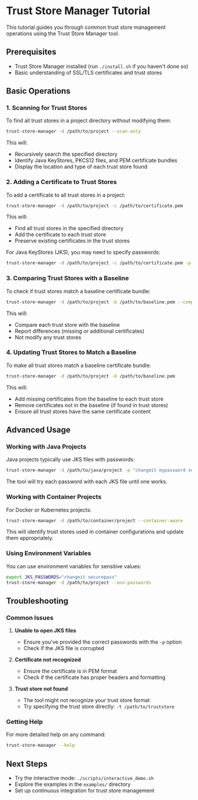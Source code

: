 # Trust Store Manager Tutorial

This tutorial guides you through common trust store management operations using the Trust Store Manager tool.

## Prerequisites

- Trust Store Manager installed (run `./install.sh` if you haven't done so)
- Basic understanding of SSL/TLS certificates and trust stores

## Basic Operations

### 1. Scanning for Trust Stores

To find all trust stores in a project directory without modifying them:

```bash
trust-store-manager -d /path/to/project --scan-only
```

This will:
- Recursively search the specified directory
- Identify Java KeyStores, PKCS12 files, and PEM certificate bundles
- Display the location and type of each trust store found

### 2. Adding a Certificate to Trust Stores

To add a certificate to all trust stores in a project:

```bash
trust-store-manager -d /path/to/project -c /path/to/certificate.pem
```

This will:
- Find all trust stores in the specified directory
- Add the certificate to each trust store
- Preserve existing certificates in the trust stores

For Java KeyStores (JKS), you may need to specify passwords:

```bash
trust-store-manager -d /path/to/project -c /path/to/certificate.pem -p "changeit otherpassword"
```

### 3. Comparing Trust Stores with a Baseline

To check if trust stores match a baseline certificate bundle:

```bash
trust-store-manager -d /path/to/project -b /path/to/baseline.pem --compare-only
```

This will:
- Compare each trust store with the baseline
- Report differences (missing or additional certificates)
- Not modify any trust stores

### 4. Updating Trust Stores to Match a Baseline

To make all trust stores match a baseline certificate bundle:

```bash
trust-store-manager -d /path/to/project -b /path/to/baseline.pem
```

This will:
- Add missing certificates from the baseline to each trust store
- Remove certificates not in the baseline (if found in trust stores)
- Ensure all trust stores have the same certificate content

## Advanced Usage

### Working with Java Projects

Java projects typically use JKS files with passwords:

```bash
trust-store-manager -d /path/to/java/project -p "changeit mypassword securepass"
```

The tool will try each password with each JKS file until one works.

### Working with Container Projects

For Docker or Kubernetes projects:

```bash
trust-store-manager -d /path/to/container/project --container-aware
```

This will identify trust stores used in container configurations and update them appropriately.

### Using Environment Variables

You can use environment variables for sensitive values:

```bash
export JKS_PASSWORDS="changeit securepass"
trust-store-manager -d /path/to/project --env-passwords
```

## Troubleshooting

### Common Issues

1. **Unable to open JKS files**
   - Ensure you've provided the correct passwords with the `-p` option
   - Check if the JKS file is corrupted

2. **Certificate not recognized**
   - Ensure the certificate is in PEM format
   - Check if the certificate has proper headers and formatting

3. **Trust store not found**
   - The tool might not recognize your trust store format
   - Try specifying the trust store directly: `-t /path/to/truststore`

### Getting Help

For more detailed help on any command:

```bash
trust-store-manager --help
```

## Next Steps

- Try the interactive mode: `./scripts/interactive_demo.sh`
- Explore the examples in the `examples/` directory
- Set up continuous integration for trust store management 